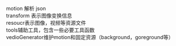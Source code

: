
motion 解析 json  
transform 表示图像变换信息  
resoucr表示图像，视频等资源文件  
tools辅助工具，包含一些必要工具函数  
vedioGenerator维护motion和固定资源（background，goreground等） 
